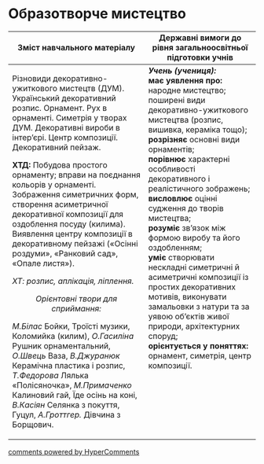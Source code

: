 <div id="hypercomments_widget" class="js-hypercomments-widget invisible"></div>

Образотворче мистецтво
=============================================

<table>
  <tr>
    <td width="55%" align="center"><b>Зміст навчального матеріалу</b></td>
    <td width="45%" align="center"><b>Державні вимоги до рівня загальноосвітньої підготовки учнів</b></td>
  </tr>
<tbody>
  <tr>
    <td width="55%" style="vertical-align:top !important;">
<p>Різновиди декоративно-ужиткового мистецтв (ДУМ).  Український декоративний розпис. Орнамент. Рух в орнаменті. Симетрія у творах ДУМ. Декоративні вироби в інтер’єрі. Центр композиції. Декоративний пейзаж.</p>   
<p><b>ХТД:</b> Побудова простого орнаменту; вправи на поєднання кольорів у орнаменті. Зображення симетричних форм, створення асиметричної декоративної композиції для оздоблення посуду (килима). Виявлення центру композиції в декоративному пейзажі («Осінні роздуми», «Ранковий сад», «Опале листя»).</p>
<p><i>ХТ: розпис, аплікація, ліплення.</i></p>
<center><i>Орієнтовні твори для сприймання:</i></center>
<p><i>М.Білас</i> Бойки, Троїсті музики, Коломийка (килим), <i>О.Гасиліна</i> Рушник орнаментальний, <i>О.Швець</i> Ваза, <i>В.Джуранюк</i> Керамічна пластика і розпис, <i>Т.Федорова</i> Лялька «Полісяночка», <i>М.Примаченко</i> Калиновий гай, Їде осінь на коні, <i>В.Касіян</i> Селянка з покуття, Гуцул, <i>А.Гроттгер.</i> Дівчина з Борщович.</p>
	</td>
<td width="45%" style="vertical-align:top !important;"><b><i>Учень (учениця):</i></b><br>
<b>має уявлення про:</b> народне мистецтво; поширені види декоративно-ужиткового мистецтва (розпис, вишивка, кераміка тощо);<br>
<b>розрізняє</b> основні види орнаментів;<br>
<b>порівнює</b> характерні особливості декоративного і реалістичного зображень;<br>
<b>висловлює</b> оцінні судження до творів мистецтва;<br>
<b>розуміє</b> зв’язок між формою виробу та його оздобленням;<br>
<b>уміє</b> створювати нескладні симетричні й асиметричні композиції із простих декоративних мотивів, виконувати замальовки з натури та за уявою об’єктів живої природи, архітектурних споруд;<br>
<b>орієнтується у поняттях:</b> орнамент, симетрія, центр композиції.<br>
</td>
	</tr>
</tbody>
</table>

<div class="js-hypercomments-container">
<a href="http://hypercomments.com" class="hc-link" title="comments widget">comments powered by HyperComments</a>
</div>